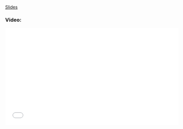 [Slides](PackageHangout.pdf)

### Video:

<iframe width="560" height="315" src="//www.youtube.com/embed/QfqaK_BHebU" frameborder="0" allowfullscreen></iframe>

<p>&nbsp;</p>